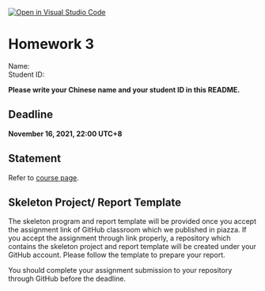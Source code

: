 [![Open in Visual Studio Code](https://classroom.github.com/assets/open-in-vscode-f059dc9a6f8d3a56e377f745f24479a46679e63a5d9fe6f495e02850cd0d8118.svg)](https://classroom.github.com/online_ide?assignment_repo_id=6254058&assignment_repo_type=AssignmentRepo)
# Homework 3

Name:  
Student ID:  

**Please write your Chinese name and your student ID in this README.**

## Deadline

**November 16, 2021, 22:00 UTC+8**

## Statement

Refer to [course page](https://faculty.sist.shanghaitech.edu.cn/faculty/liuxp/course/cs171.01/).

## Skeleton Project/ Report Template

The skeleton program and report template will be provided once you accept the assignment link of GitHub classroom which we published in piazza. If you accept the assignment through link properly, a repository which contains the skeleton project and report template will be created under your GitHub account. Please follow the template to prepare your report.

You should complete your assignment submission to your repository through GitHub before the deadline.
